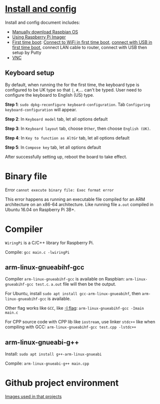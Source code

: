 # [Install and config]()

Install and config document includes:

* [Manually download Raspbian OS]()
* [Using Raspberry Pi Imager]()
* [First time boot](): [Connect to WiFi in first time boot](), [connect with USB in first time boot](), connect LAN cable to router, connect with USB then setup by Putty
* [VNC]()

## Keyboard setup

By default, when running the for the first time, the keyboard type is configured to be UK type so that ``|``, ``#``,... can't be typed. User need to configure the keyboard to English (US) type.

**Step 1**: ``sudo dpkg-reconfigure keyboard-configuration``. Tab ``Configuring keyboard-configuration`` will appear.

**Step 2**: In ``Keyboard model`` tab, let all options default

**Step 3**: In ``Keyboard layout`` tab, choose ``Other``, then choose ``English (UK)``.

**Step 4**: In ``Key to function as AltGr`` tab, let all options default

**Step 5**: In ``Compose key`` tab, let all options default

After successfully setting up, reboot the board to take effect.

# Binary file

Error ``cannot execute binary file: Exec format error``

This error happens as running an executable file compiled for an ARM architecture on an x86-64 architecture. Like running file ``a.out`` compiled in Ubuntu 16.04 on Raspberry Pi 3B+.

# Compiler

``WiringPi`` is a C/C++ library for Raspberry Pi.

Compile: ``gcc main.c -lwiringPi``

## arm-linux-gnueabihf-gcc

Compiler ``arm-linux-gnueabihf-gcc`` is available on Raspbian: ``arm-linux-gnueabihf-gcc test.c``. ``a.out`` file will then be the output.

For Ubuntu, install ``sudo apt install gcc-arm-linux-gnueabihf``, then ``arm-linux-gnueabihf-gcc`` is available.

Other flag works like ``GCC``, like [-I flag](https://github.com/TranPhucVinh/C/blob/master/Environment/GCC%20compiler.md#include-directory-of-header-files-with--i): ``arm-linux-gnueabihf-gcc -Imain main.c``

For CPP source code with CPP lib like ``iostream``, use linker ``stdc++`` like when compiling with GCC: ``arm-linux-gnueabihf-gcc test.cpp -lstdc++``

## arm-linux-gnueabi-g++

Install: ``sudo apt install g++-arm-linux-gnueabi``

Compile: ``arm-linux-gnueabi-g++ main.cpp``

# Github project environment

[Images used in that projects](Images)
